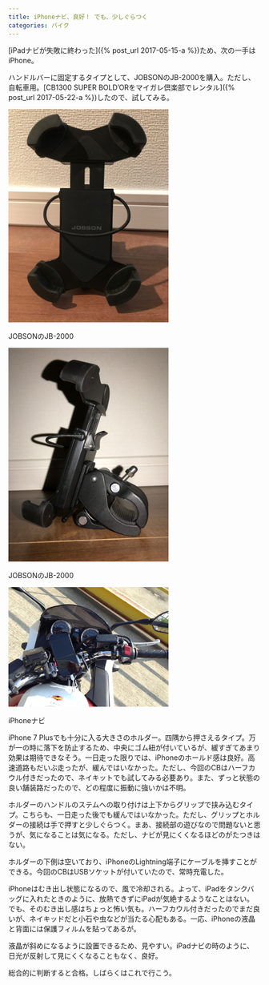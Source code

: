 ```yaml
---
title: iPhoneナビ、良好！ でも、少しぐらつく
categories: バイク
---
```

[iPadナビが失敗に終わった]({% post_url 2017-05-15-a %})ため、次の一手はiPhone。

ハンドルバーに固定するタイプとして、JOBSONのJB-2000を購入。ただし、自転車用。[CB1300 SUPER BOLD’ORをマイガレ倶楽部でレンタル]({% post_url 2017-05-22-a %})したので、試してみる。

<div class="post-img">
<a href="/assets/images/20170523a/IMG_0927.jpeg">
<img src="/assets/images/20170523a/IMG_0927.jpeg" width="320px">
</a>
<p>JOBSONのJB-2000</p>
</div>

<div class="post-img">
<a href="/assets/images/20170523a/IMG_0934.jpeg">
<img src="/assets/images/20170523a/IMG_0934.jpeg" width="320px">
</a>
<p>JOBSONのJB-2000</p>
</div>

<div class="post-img">
<a href="/assets/images/20170523a/IMG_0001.jpeg">
<img src="/assets/images/20170523a/IMG_0001.jpeg" width="320px">
</a>
<p>iPhoneナビ</p>
</div>

iPhone 7 Plusでも十分に入る大きさのホルダー。四隅から押さえるタイプ。万が一の時に落下を防止するため、中央にゴム紐が付いているが、緩すぎてあまり効果は期待できなそう。一日走った限りでは、iPhoneのホールド感は良好。高速道路もだいぶ走ったが、緩んではいなかった。ただし、今回のCBはハーフカウル付きだったので、ネイキットでも試してみる必要あり。また、ずっと状態の良い舗装路だったので、どの程度に振動に強いかは不明。

ホルダーのハンドルのステムへの取り付けは上下からグリップで挟み込むタイプ。こちらも、一日走った後でも緩んではいなかった。ただし、グリップとホルダーの接続は手で押すと少しぐらつく。まあ、接続部の遊びなので問題ないと思うが、気になることは気になる。ただし、ナビが見にくくなるほどのがたつきはない。

ホルダーの下側は空いており、iPhoneのLightning端子にケーブルを挿すことができる。今回のCBはUSBソケットが付いていたので、常時充電した。

iPhoneはむき出し状態になるので、風で冷却される。よって、iPadをタンクバッグに入れたときのように、放熱できずにiPadが気絶するようなことはない。でも、そのむき出し感はちょっと怖い気も。ハーフカウル付きだったのでまだ良いが、ネイキッドだと小石や虫などが当たる心配もある。一応、iPhoneの液晶と背面には保護フィルムを貼ってあるが。

液晶が斜めになるように設置できるため、見やすい。iPadナビの時のように、日光が反射して見にくくなることもなく、良好。

総合的に判断すると合格。しばらくはこれで行こう。
